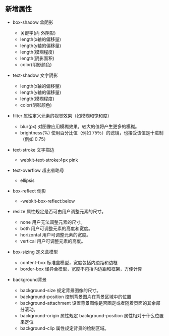 ## 新增属性
- box-shadow  盒阴影
  - 关键字(内 外阴影)
  - length(x轴的偏移量)
  - length(y轴的偏移量)
  - length(模糊程度)
  - length(阴影面积)
  - color(阴影颜色)

- text-shadow  文字阴影
  - length(x轴的偏移量)
  - length(y轴的偏移量)
  - length(模糊程度)
  - color(阴影颜色)

- filter 属性定义元素的视觉效果（如模糊和饱和度）
  - blur(px) 对图像应用模糊效果。较大的值将产生更多的模糊。
  - brightness(%) 使用百分比值（例如 75％）的滤镜，也接受该值是十进制（例如 0.75）
  
- text-stroke 文字描边
  - webkit-text-stroke:4px pink

- text-overflow 超出省略号
  - ellipsis

- box-reflect 倒影
  - -webkit-box-reflect:below

- resize 属性规定是否可由用户调整元素的尺寸。
  - none 用户无法调整元素的尺寸。
  - both 用户可调整元素的高度和宽度。
  - horizontal 用户可调整元素的宽度。
  - vertical 用户可调整元素的高度。

- box-sizing 定义盒模型
  - content-box 标准盒模型，宽度包括内边距和边框
  - border-box 怪异合模型，宽度不包括内边距和框架，方便计算

- background背景
  - background-size 规定背景图像的尺寸。
  - background-position 控制背景图片在背景区域中的位置
  - background-attachment 设置背景图像是否固定或者随着页面的其余部分滚动。
  - background-origin 属性规定 background-position 属性相对于什么位置来定位
  - background-clip 属性规定背景的绘制区域。